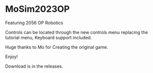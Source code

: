 # MoSim2023OP

Featuring 2056 OP Robotics

Controls can be located through the new controls menu replacing the tutorial menu, Keyboard support included.

Huge thanks to Mo for Creating the original game.

Enjoy!

Download is in the releases.
